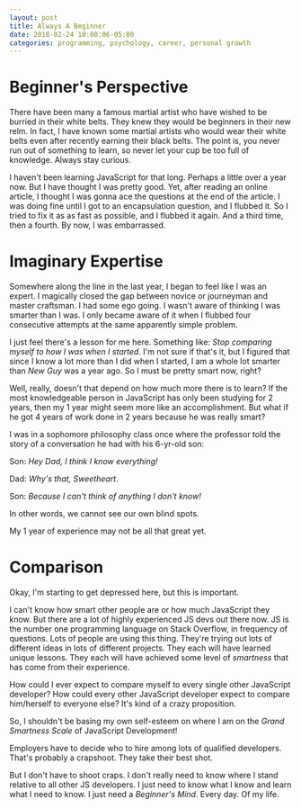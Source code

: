 ```yaml
---
layout: post
title: Always A Beginner
date: 2018-02-24 10:00:06-05:00
categories: programming, psychology, career, personal growth
---
```

# Beginner's Perspective

There have been many a famous martial artist who have wished to be burried in their white belts.  They knew they would be beginners in their new relm.  In fact, I have known some martial artists who would wear their white belts even after recently earning their black belts.  The point is, you never run out of something to learn, so never let your cup be too full of knowledge.  Always stay curious.

I haven't been learning JavaScript for that long.  Perhaps a little over a year now.  But I have thought I was pretty good.  Yet, after reading an online article, I thought I was gonna ace the questions at the end of the article.  I was doing fine until I got to an encapsulation question, and I flubbed it.  So I tried to fix it as as fast as possible, and I flubbed it again.  And a third time, then a fourth.  By now, I was embarrassed.

# Imaginary Expertise

Somewhere along the line in the last year, I began to feel like I was an expert.  I magically closed the gap between novice or journeyman and master craftsman.  I had some ego going.  I wasn't aware of thinking I was smarter than I was.  I only became aware of it when I flubbed four consecutive attempts at the same apparently simple problem.

I just feel there's a lesson for me here.  Something like: _Stop comparing myself to how I was when I started_.  I'm not sure if that's it, but I figured that since I know a lot more than I did when I started, I am a whole lot smarter than _New Guy_ was a year ago.  So I must be pretty smart now, right?

Well, really, doesn't that depend on how much more there is to learn?  If the most knowledgeable person in JavaScript has only been studying for 2 years, then my 1 year might seem more like an accomplishment.  But what if he got 4 years of work done in 2 years because he was really smart?

I was in a sophomore philosophy class once where the professor told the story of a conversation he had with his 6-yr-old son:

Son: _Hey Dad, I think I know everything!_

Dad: _Why's that, Sweetheart_.

Son: _Because I can't think of anything I don't know!_

In other words, we cannot see our own blind spots.

My 1 year of experience may not be all that great yet.

# Comparison

Okay, I'm starting to get depressed here, but this is important.  

I can't know how smart other people are or how much JavaScript they know.  But there are a lot of highly experienced JS devs out there now.  JS is the number one programming language on Stack Overflow, in frequency of questions.  Lots of people are using this thing.  They're trying out lots of different ideas in lots of different projects.  They each will have learned unique lessons.  They each will have achieved some level of _smartness_ that has come from their experience.

How could I ever expect to compare myself to every single other JavaScript developer?  How could every other JavaScript developer expect to compare him/herself to everyone else?  It's kind of a crazy proposition.

So, I shouldn't be basing my own self-esteem on where I am on the _Grand Smartness Scale_ of JavaScript Development!  

Employers have to decide who to hire among lots of qualified developers.  That's probably a crapshoot.  They take their best shot.  

But I don't have to shoot craps.  I don't really need to know where I stand relative to all other JS developers.  I just need to know what I know and learn what I need to know.  I just need a _Beginner's Mind_.  Every day.  Of my life.